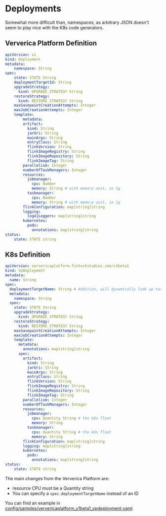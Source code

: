 # Deployments

Somewhat more difficult than, namespaces, as arbitrary JSON doesn't 
seem to play nice with the K8s code generators.

## Ververica Platform Definition

```yaml
apiVersion: v1
kind: Deployment
metadata:
    namespace: String
spec:
    state: STATE String
    deploymentTargetId: String
    upgradeStrategy:
      kind: UPGRADE_STRATEGY String
    restoreStrategy:
      kind: RESTORE_STRATEGY String
    maxSavepointCreationAttempts: Integer
    maxJobCreationAttempts: Integer
    template:
        metadata:
        artifact:
          kind: String
          jarUri: String
          mainArgs: String
          entryClass: String
          flinkVersion: String
          flinkImageRegistry: String
          flinkImageRepository: String
          flinkImageTag: String
        parallelism: Integer
        numberOfTaskManagers: Integer
        resources:
          jobmanager:
            cpu: Number
            memory: String # with memory unit, ie 1g
          taskmanager:
            cpu: Number
            memory: String # with memory unit, ie 1g
        flinkConfiguration: map[string]string 
        logging:
          log4jLoggers: map[string]string
        kubernetes:
          pods:
            annotations: map[string]string
status:
    state: STATE string
```

## K8s Definition

```yaml
apiVersion: ververicaplatform.fintechstudios.com/v1beta1
kind: VpDeployment
metadata:
  name: String
spec:
  deploymentTargetName: String # Addition, will dynamically look up target id
  metadata:
    namespace: String
  spec:
    state: STATE String
    upgradeStrategy:
      kind: UPGRADE_STRATEGY String
    restoreStrategy:
      kind: RESTORE_STRATEGY String
    maxSavepointCreationAttempts: Integer
    maxJobCreationAttempts: Integer
    template:
      metadata:
        annotations: map[string]string
      spec:
        artifact:
          kind: String
          jarUri: String
          mainArgs: String
          entryClass: String
          flinkVersion: String
          flinkImageRegistry: String
          flinkImageRepository: String
          flinkImageTag: String
        parallelism: Integer
        numberOfTaskManagers: Integer
        resources:
          jobmanager:
            cpu: Quantity String # the k8s float 
            memory: String
          taskmanager:
            cpu: Quantity String # the k8s float
            memory: String
        flinkConfiguration: map[string]string
        logging: map[string]string
        kubernetes:
          pods:
            annotations: map[string]string
status:
    state: STATE string
```

The main changes from the Ververica Platform are:
- resource CPU must be a Quantity string
- You can specify a `spec.deploymentTargetName` instead of an ID 

You can find an example in [config/samples/ververicaplatform_v1beta1_vpdeployment.yaml](../../config/samples/ververicaplatform_v1beta1_vpdeployment.yaml).

